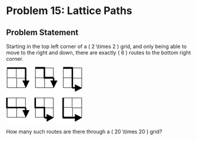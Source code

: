 # Problem 15: Lattice Paths

## Problem Statement

Starting in the top left corner of a \( 2 \times 2 \) grid, and only being able to move to the right and down, there are exactly \( 6 \) routes to the bottom right corner.

![Lattice Paths](../img/015.png)

How many such routes are there through a \( 20 \times 20 \) grid?